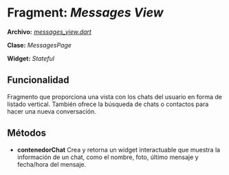 # Fragment: *Messages View*
**Archivo:**  [*messages_view.dart*](../../lib/pages/home/messages_view.dart)

**Clase:**  *MessagesPage*

**Widget:** *Stateful*

## Funcionalidad
Fragmento que proporciona una vista con los chats del usuario en forma de listado vertical.
También ofrece la búsqueda de chats o contactos para hacer una nueva conversación.
## Métodos
- **contenedorChat**
Crea y retorna un widget interactuable que muestra la información de un chat, como el nombre, foto, último mensaje y fecha/hora del mensaje.
<!--stackedit_data:
eyJoaXN0b3J5IjpbNzc4MDk3ODk1XX0=
-->